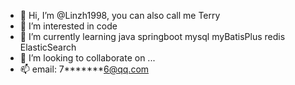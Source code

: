 - 👋 Hi, I’m @Linzh1998, you can also call me Terry
- 👀 I’m interested in code
- 🌱 I’m currently learning java springboot mysql myBatisPlus redis ElasticSearch  
- 💞️ I’m looking to collaborate on ...
- 📫 email: 7*******6@qq.com

<!---
Linzh1998/Linzh1998 is a ✨ special ✨ repository because its `README.md` (this file) appears on your GitHub profile.
You can click the Preview link to take a look at your changes.
--->
